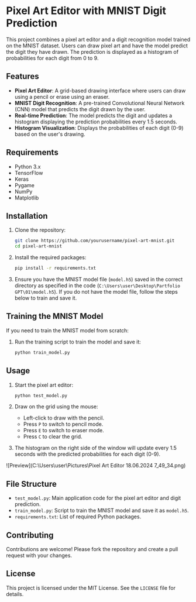 # Pixel Art Editor with MNIST Digit Prediction

This project combines a pixel art editor and a digit recognition model trained on the MNIST dataset. Users can draw pixel art and have the model predict the digit they have drawn. The prediction is displayed as a histogram of probabilities for each digit from 0 to 9.

## Features

- **Pixel Art Editor**: A grid-based drawing interface where users can draw using a pencil or erase using an eraser.
- **MNIST Digit Recognition**: A pre-trained Convolutional Neural Network (CNN) model that predicts the digit drawn by the user.
- **Real-time Prediction**: The model predicts the digit and updates a histogram displaying the prediction probabilities every 1.5 seconds.
- **Histogram Visualization**: Displays the probabilities of each digit (0-9) based on the user's drawing.

## Requirements

- Python 3.x
- TensorFlow
- Keras
- Pygame
- NumPy
- Matplotlib

## Installation

1. Clone the repository:
    ```bash
    git clone https://github.com/yourusername/pixel-art-mnist.git
    cd pixel-art-mnist
    ```

2. Install the required packages:
    ```bash
    pip install -r requirements.txt
    ```

3. Ensure you have the MNIST model file (`model.h5`) saved in the correct directory as specified in the code (`C:\Users\user\Desktop\Partfolio GPT\01\model.h5`). If you do not have the model file, follow the steps below to train and save it.

## Training the MNIST Model

If you need to train the MNIST model from scratch:

1. Run the training script to train the model and save it:
    ```python
    python train_model.py
    ```

## Usage

1. Start the pixel art editor:
    ```python
    python test_model.py
    ```

2. Draw on the grid using the mouse:
    - Left-click to draw with the pencil.
    - Press `P` to switch to pencil mode.
    - Press `E` to switch to eraser mode.
    - Press `C` to clear the grid.

3. The histogram on the right side of the window will update every 1.5 seconds with the predicted probabilities for each digit (0-9).

![Preview](C:\Users\user\Pictures\Pixel Art Editor 18.06.2024 7_49_34.png)

## File Structure

- `test_model.py`: Main application code for the pixel art editor and digit prediction.
- `train_model.py`: Script to train the MNIST model and save it as `model.h5`.
- `requirements.txt`: List of required Python packages.

## Contributing

Contributions are welcome! Please fork the repository and create a pull request with your changes.

## License

This project is licensed under the MIT License. See the `LICENSE` file for details.
